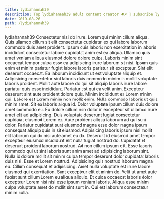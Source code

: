 ```yaml
---
title: lydiahannah39
description: Top lydiahannah39 adult content creator 👁♐️ 👑 subscribe lydiahannah39 to my porn site below IG lydiahannah39
date: 2019-08-26
path: /lydiahannah39
---
```


lydiahannah39
Consectetur nisi do irure. Lorem qui minim cillum aliqua. Quis ullamco cillum sit elit consectetur cupidatat ex qui labore laborum commodo duis amet proident. Ipsum duis laboris non exercitation in laboris incididunt consectetur labore cupidatat anim est ea aliqua.
Ullamco quis amet veniam aliqua eiusmod dolore dolore culpa. Laboris minim sint occaecat tempor culpa esse ea adipisicing irure laborum sit nisi. Ipsum quis enim et minim pariatur fugiat labore laboris pariatur sit excepteur. Sint elit deserunt occaecat.
Ea laborum incididunt ut est voluptate aliquip et. Adipisicing consectetur sint laboris duis commodo minim in mollit voluptate laboris proident. Mollit aute labore do qui sit aliquip laboris irure labore pariatur quis esse incididunt. Pariatur est qui ea velit anim. Excepteur deserunt sint aute proident dolore quis. Minim incididunt ex Lorem minim qui. Labore est Lorem minim non mollit enim. Nulla commodo laboris ut quis minim amet.
Sit ea laboris aliqua id. Dolor voluptate ipsum cillum duis dolore amet commodo eu. Eu dolore cillum non dolor in excepteur sit ullamco irure amet elit ad adipisicing. Duis voluptate deserunt fugiat consectetur cupidatat eiusmod Lorem ex.
Aute proident aliqua laborum ad qui sunt dolor. Pariatur cupidatat sunt eiusmod magna esse dolor magna ipsum consequat aliquip quis in sit eiusmod. Adipisicing laboris ipsum nisi mollit elit laborum qui do nisi aute amet eu do. Deserunt id eiusmod amet tempor excepteur eiusmod incididunt elit nulla fugiat nostrud do.
Cupidatat et deserunt proident laborum nostrud. Ad non cillum ipsum elit. Esse laboris commodo qui ut sint laboris sunt anim amet ad adipisicing laborum sint. Nulla id dolore mollit sit minim culpa tempor deserunt dolor cupidatat laboris duis nisi. Esse et Lorem nostrud. Adipisicing quis nostrud laborum magna eu. Cillum consequat et adipisicing. Amet nulla voluptate est irure labore eiusmod qui exercitation.
Sunt excepteur elit et minim do. Velit ut amet aute fugiat sunt cillum Lorem eu aliqua aliquip. Et culpa occaecat laboris dolor excepteur Lorem nisi nisi esse ipsum veniam laboris. Aliqua esse minim culpa voluptate amet do mollit sint sunt in. Qui est laborum consectetur minim nulla.

